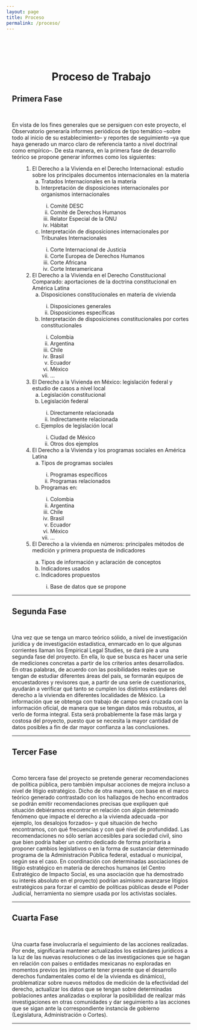 ```yaml
---
layout: page
title: Proceso
permalink: /proceso/
---
```




<div id= "proceso" class="container" style="padding:15px;">
<br><br>
    <center><h1> Proceso de Trabajo</h1> </center>
    <article>
        <h2 class="section-heading" id="i_test">Primera Fase</h2>
        <br>
        <p>En vista de los fines generales que se persiguen con este proyecto, el Observatorio generaría informes periódicos de tipo temático –sobre todo al inicio de su establecimiento– y reportes de seguimiento –ya que haya generado un marco claro de referencia tanto a nivel doctrinal como empírico–. De esta manera, en la primera fase de desarrollo teórico se propone generar informes como los siguientes: </p>
        <div style="margin-left:30px">
            <ol>
            <li> El Derecho a la Vivienda en el Derecho Internacional: estudio sobre los principales documentos internacionales en la materia
            <ol type="a">
                <li> Tratados Internacionales en la materia</li>
                <li> Interpretación de disposiciones internacionales por organismos internacionales</li>
                    <ol type="i">
                    <li> Comité DESC</li>
                    <li> Comité de Derechos Humanos</li>
                    <li> Relator Especial de la ONU </li>
                    <li> Hábitat </li>
                    </ol>
                <li> Interpretación de disposiciones internacionales por Tribunales Internacionales</li>
                    <ol type="i">
                    <li> Corte Internacional de Justicia</li>
                    <li> Corte Europea de Derechos Humanos</li>
                    <li> Corte Africana </li>
                    <li> Corte Interamericana</li>
                    </ol>
            </ol>
            </li>
            <li> El Derecho a la Vivienda en el Derecho Constitucional Comparado: aportaciones de la doctrina constitucional en América Latina
            <ol type="a">
                <li> Disposiciones constitucionales en materia de vivienda</li>
                    <ol type="i">
                    <li> Disposiciones generales</li>
                    <li> Disposiciones específicas</li>
                    </ol>
                <li> Interpretación de disposiciones constitucionales por cortes constitucionales</li>
                    <ol type="i">
                    <li> Colombia</li>
                    <li> Argentina</li>
                    <li> Chile</li>
                    <li> Brasil</li>
                    <li> Ecuador</li>
                    <li> México</li>
                    <li> …</li>
                    </ol>
            </ol>
            </li>
            <li> El Derecho a la Vivienda en México: legislación federal y estudio de casos a nivel local
            <ol type="a">
                <li> Legislación constitucional</li>
                <li> Legislación federal</li>
                    <ol type="i">
                    <li> Directamente relacionada</li>
                    <li> Indirectamente relacionada</li>
                    </ol>
                <li> Ejemplos de legislación local</li>
                    <ol type="i">
                    <li> Ciudad de México </li>
                    <li> Otros dos ejemplos</li>
                    </ol>
            </ol>
            </li>
            <li> El Derecho a la Vivienda y los programas sociales en América Latina
            <ol type="a">
                <li> Tipos de programas sociales </li>
                    <ol type="i">
                    <li> Programas específicos</li>
                    <li> Programas relacionados</li>
                    </ol>
                <li> Programas en:</li>
                    <ol type="i">
                    <li> Colombia</li>
                    <li> Argentina</li>
                    <li> Chile</li>
                    <li> Brasil</li>
                    <li> Ecuador</li>
                    <li> México</li>
                    <li> …</li>
                    </ol>
            </ol>
            </li>
            <li> El Derecho a la vivienda en números: principales métodos de medición y primera propuesta de indicadores</li>
            <ol type="a">
                <li> Tipos de información y aclaración de conceptos</li>
                <li> Indicadores usados</li>
                <li> Indicadores propuestos</li>
                    <ol type="i">
                    <li> Base de datos que se propone</li>
                    </ol>
            </ol>
            </li>
            </ol>
        </div>
    </article>
    <hr>
    <h2 class="section-heading" >Segunda Fase</h2>
    <br>
    <p>Una vez que se tenga un marco teórico sólido, a nivel de investigación jurídica y de investigación estadística, enmarcado en lo que algunas corrientes llaman los Empirical Legal Studies, se dará pie a una segunda fase del proyecto. En ella, lo que se busca es hacer una serie de mediciones concretas a partir de los criterios antes desarrollados. En otras palabras, de acuerdo con las posibilidades reales que se tengan de estudiar diferentes áreas del país, se formarán equipos de encuestadores y revisores que, a partir de una serie de cuestionarios, ayudarán a verificar qué tanto se cumplen los distintos estándares del derecho a la vivienda en diferentes localidades de México. La información que se obtenga con trabajo de campo será cruzada con la información oficial, de manera que se tengan datos más robustos, al verlo de forma integral. Esta será probablemente la fase más larga y costosa del proyecto, puesto que se necesita la mayor cantidad de datos posibles a fin de dar mayor confianza a las conclusiones. </p>
    <hr>
    <h2 class="section-heading">Tercer Fase</h2>
    <br>
    <p>Como tercera fase del proyecto se pretende generar recomendaciones de política pública, pero también impulsar acciones de mejora incluso a nivel de litigio estratégico. Dicho de otra manera, con base en el marco teórico generado contrastado con los hallazgos de hecho encontrados se podrán emitir recomendaciones precisas que expliquen qué situación debiéramos encontrar en relación con algún determinado fenómeno que impacte el derecho a la vivienda adecuada –por ejemplo, los desalojos forzados– y qué situación de hecho encontramos, con qué frecuencias y con qué nivel de profundidad. Las recomendaciones no sólo serían accesibles para sociedad civil, sino que bien podría haber un centro dedicado de forma prioritaria a proponer cambios legislativos o en la forma de sustanciar determinado programa de la Administración Pública federal, estadual o municipal, según sea el caso. En coordinación con determinadas asociaciones de litigio estratégico en materia de derechos humanos (el Centro Estratégico de Impacto Social, es una asociación que ha demostrado su interés absoluto en el proyecto) podrían asimismo avanzarse litigios estratégicos para forzar el cambio de políticas públicas desde el Poder Judicial, herramienta no siempre usada por los activistas sociales. </p>
    <hr>
    <h2 class="section-heading">Cuarta Fase</h2>
    <br>
    <p>Una cuarta fase involucraría el seguimiento de las acciones realizadas. Por ende, significaría mantener actualizados los estándares jurídicos a la luz de las nuevas resoluciones o de las investigaciones que se hagan en relación con países o entidades mexicanas no exploradas en momentos previos (es importante tener presente que el desarrollo derechos fundamentales como el de la vivienda es dinámico), problematizar sobre nuevos métodos de medición de la efectividad del derecho, actualizar los datos que se tengan sobre determinadas poblaciones antes analizadas o explorar la posibilidad de realizar más investigaciones en otras comunidades y dar seguimiento a las acciones que se sigan ante la correspondiente instancia de gobierno (Legislatura, Administración o Cortes). </p>
    <hr>
    <br>
</div>
